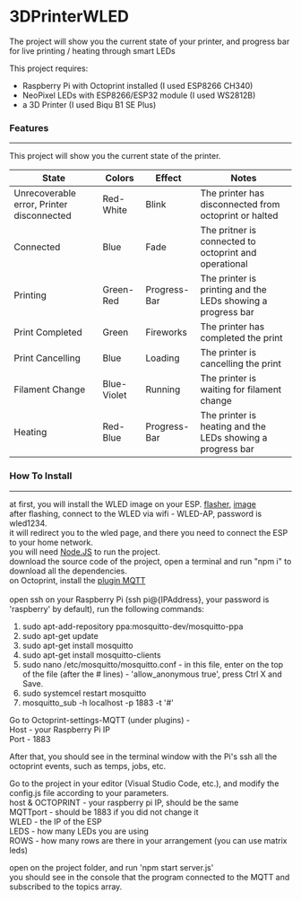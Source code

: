 # 3DPrinterWLED

The project will show you the current state of your printer, and progress bar for live printing / heating through smart LEDs 

This project requires:
- Raspberry Pi with Octoprint installed (I used ESP8266 CH340)
- NeoPixel LEDs with ESP8266/ESP32 module (I used WS2812B)
- a 3D Printer (I used Biqu B1 SE Plus)

### Features
***
This project will show you the current state of the printer.

|State               | Colors | Effect | Notes |
|------|--------|--------|-------|
|Unrecoverable error, Printer disconnected| Red-White|Blink|The printer has disconnected from octoprint or halted|
|Connected|Blue|Fade|The pritner is connected to octoprint and operational|
|Printing|Green-Red|Progress-Bar|The printer is printing and the LEDs showing a progress bar|
|Print Completed|Green|Fireworks|The printer has completed the print|
|Print Cancelling|Blue|Loading|The printer is cancelling the print|
|Filament Change|Blue-Violet|Running|The printer is waiting for filament change|
|Heating|Red-Blue|Progress-Bar|The printer is heating and the LEDs showing a progress bar|

### How To Install
***
at first, you will install the WLED image on your ESP. [flasher](https://github.com/esphome/esphome-flasher/releases), [image](https://github.com/Aircoookie/WLED/releases) <br />
after flashing, connect to the WLED via wifi - WLED-AP, password is wled1234. <br />
it will redirect you to the wled page, and there you need to connect the ESP to your home network. <br />
you will need [Node.JS](https://nodejs.org/en/download/) to run the project. <br />
download the source code of the project, open a terminal and run "npm i" to download all the dependencies. <br />
on Octoprint, install the [plugin MQTT](https://plugins.octoprint.org/plugins/mqtt/) <br />
<br />
open ssh on your Raspberry Pi (ssh pi@{IPAddress}, your password is 'raspberry' by default), run the following commands: <br />
1. sudo apt-add-repository ppa:mosquitto-dev/mosquitto-ppa
2. sudo apt-get update
3. sudo apt-get install mosquitto
4. sudo apt-get install mosquitto-clients
5. sudo nano /etc/mosquitto/mosquitto.conf - in this file, enter on the top of the file (after the # lines) - 'allow_anonymous true', press Ctrl X and Save.
6. sudo systemcel restart mosquitto
7. mosquitto_sub -h localhost -p 1883 -t '#'

Go to Octoprint-settings-MQTT (under plugins) - <br />
Host - your Raspberry Pi IP <br />
Port - 1883 <br />

After that, you should see in the terminal window with the Pi's ssh all the octoprint events, such as temps, jobs, etc. <br />

Go to the project in your editor (Visual Studio Code, etc.), and modify the config.js file according to your parameters. <br />
host & OCTOPRINT - your raspberry pi IP, should be the same <br />
MQTTport - should be 1883 if you did not change it <br />
WLED - the IP of the ESP <br />
LEDS - how many LEDs you are using <br />
ROWS - how many rows are there in your arrangement (you can use matrix leds) <br />

open on the project folder, and run 'npm start server.js' <br />
you should see in the console that the program connected to the MQTT and subscribed to the topics array. <br />
